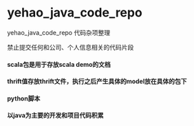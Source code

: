 # yehao_java_code_repo
yehao_java_code_repo  代码杂项整理

禁止提交任何和公司、个人信息相关的代码片段

#### scala包是用于存放scala demo的文档
#### thrift值存放thrift文件，执行之后产生具体的model放在具体的包下
#### python脚本
#### 以java为主要的开发和项目代码积累